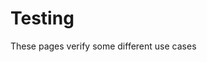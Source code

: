 # Testing

These pages verify some different use cases

<TileGrid>
  <NavTile to='/test/testing/image-test' />
  <NavTile to='/test/testing/fragment-test' />
</TileGrid>
